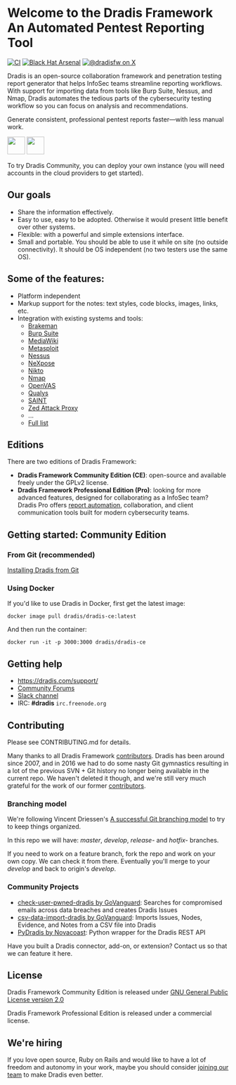 # Welcome to the Dradis Framework An Automated Pentest Reporting Tool

[![CI](https://github.com/dradis/dradis-ce/actions/workflows/ci.yml/badge.svg)](https://github.com/dradis/dradis-ce/actions/workflows/ci.yml)
[![Black Hat Arsenal](https://www.toolswatch.org/badges/arsenal/2016.svg)](https://www.blackhat.com/us-16/arsenal.html#dradis-framework)
[![@dradisfw on X](https://img.shields.io/twitter/follow/dradisfw?style=social)](https://twitter.com/dradisfw)

Dradis is an open-source collaboration framework and penetration testing report generator that helps InfoSec teams streamline reporting workflows. With support for importing data from tools like Burp Suite, Nessus, and Nmap, Dradis automates the tedious parts of the cybersecurity testing workflow so you can focus on analysis and recommendations.

Generate consistent, professional pentest reports faster—with less manual work.

<a href="https://heroku.com/deploy?template=https://github.com/dradis/dradis-ce/tree/develop" target="_blank"><img src="https://www.herokucdn.com/deploy/button.svg" height="40"></a>
<a href="https://cloud.digitalocean.com/apps/new?repo=https://github.com/dradis/dradis-ce/tree/develop" target="_blank"><img src="https://www.deploytodo.com/do-btn-blue.svg" height="40"></a>

To try Dradis Community, you can deploy your own instance (you will need accounts in the cloud providers to get started).

## Our goals

* Share the information effectively.
* Easy to use, easy to be adopted. Otherwise it would present little benefit over other systems.
* Flexible: with a powerful and simple extensions interface.
* Small and portable. You should be able to use it while on site (no outside connectivity). It should be OS independent (no two testers use the same OS).


## Some of the features:

* Platform independent
* Markup support for the notes: text styles, code blocks, images, links, etc.
* Integration with existing systems and tools:
  * [Brakeman](https://dradis.com/integrations/brakeman.html)
  * [Burp Suite](https://dradis.com/integrations/burp.html)
  * [MediaWiki](https://dradis.com/integrations/mediawiki.html)
  * [Metasploit](https://dradis.com/integrations/metasploit.html)
  * [Nessus](https://dradis.com/integrations/nessus.html)
  * [NeXpose](https://dradis.com/integrations/nexpose.html)
  * [Nikto](https://dradis.com/integrations/nikto.html)
  * [Nmap](https://dradis.com/integrations/nmap.html)
  * [OpenVAS](https://dradis.com/integrations/openvas.html)
  * [Qualys](https://dradis.com/integrations/qualys.html)
  * [SAINT](https://dradis.com/integrations/saint.html)
  * [Zed Attack Proxy](https://dradis.com/integrations/zap.html)
  * ...
  * [Full list](http://dradis.com/integrations/)


## Editions

There are two editions of Dradis Framework:

* **Dradis Framework Community Edition (CE)**: open-source and available freely under the GPLv2 license.
* **Dradis Framework Professional Edition (Pro)**: looking for more advanced features, designed for collaborating as a InfoSec team? Dradis Pro offers [report automation](https://dradis.com/reporting.html), collaboration, and client communication tools built for modern cybersecurity teams.

## Getting started: Community Edition

### From Git (recommended)

[Installing Dradis from Git](https://dradis.com/ce/documentation/install_git.html)

### Using Docker

If you'd like to use Dradis in Docker, first get the latest image:

```
docker image pull dradis/dradis-ce:latest
```

And then run the container:

```
docker run -it -p 3000:3000 dradis/dradis-ce
```


## Getting help

* https://dradis.com/support/
* [Community Forums](https://discuss.dradis.com/)
* [Slack channel](https://evening-hamlet-4416.herokuapp.com/)
* IRC: **#dradis** `irc.freenode.org`


## Contributing

Please see CONTRIBUTING.md for details.

Many thanks to all Dradis Framework [contributors](https://github.com/dradis/dradis-ce/graphs/contributors). Dradis has been around since 2007, and in 2016 we had to do some nasty Git gymnastics resulting in a lot of the previous SVN + Git history no longer being available in the current repo. We haven't deleted it though, and we're still very much grateful for the work of our former [contributors](https://github.com/dradis/dradis-legacy/graphs/contributors).


### Branching model
We're following Vincent Driessen's [A successful Git branching model](http://nvie.com/posts/a-successful-git-branching-model/) to try to keep things organized.

In this repo we will have: *master*, *develop*, *release-* and *hotfix-* branches.

If you need to work on a feature branch, fork the repo and work on your own copy. We can check it from there. Eventually you'll merge to your *develop* and back to origin's *develop*.


### Community Projects

* [check-user-pwned-dradis by GoVanguard](https://github.com/GoVanguard/check-user-pwned-dradis): Searches for compromised emails across data breaches and creates Dradis Issues
* [csv-data-import-dradis by GoVanguard](https://github.com/GoVanguard/csv-data-import-dradis): Imports Issues, Nodes, Evidence, and Notes from a CSV file into Dradis
* [PyDradis by Novacoast](https://github.com/ncatlabs/pydradis): Python wrapper for the Dradis REST API

Have you built a Dradis connector, add-on, or extension? Contact us so that we can feature it here.


## License

Dradis Framework Community Edition is released under [GNU General Public License version 2.0](http://www.gnu.org/licenses/old-licenses/gpl-2.0.html)

Dradis Framework Professional Edition is released under a commercial license.


## We're hiring

If you love open source, Ruby on Rails and would like to have a lot of freedom and autonomy in your work, maybe you should consider [joining our team](https://dradis.com/careers.html) to make Dradis even better.
